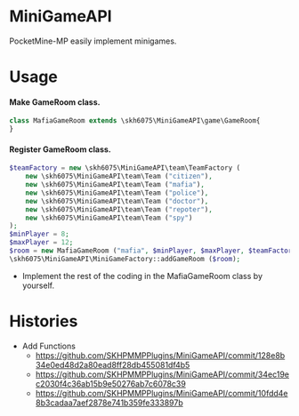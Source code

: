 # MiniGameAPI
PocketMine-MP easily implement minigames.

# Usage

#### Make GameRoom class.

```php
class MafiaGameRoom extends \skh6075\MiniGameAPI\game\GameRoom{
}
```

#### Register GameRoom class.

```php
$teamFactory = new \skh6075\MiniGameAPI\team\TeamFactory (
    new \skh6075\MiniGameAPI\team\Team ("citizen"),
    new \skh6075\MiniGameAPI\team\Team ("mafia"),
    new \skh6075\MiniGameAPI\team\Team ("police"),
    new \skh6075\MiniGameAPI\team\Team ("doctor"),
    new \skh6075\MiniGameAPI\team\Team ("repoter"),
    new \skh6075\MiniGameAPI\team\Team ("spy")
);
$minPlayer = 8;
$maxPlayer = 12;
$room = new MafiaGameRoom ("mafia", $minPlayer, $maxPlayer, $teamFactory);
\skh6075\MiniGameAPI\MiniGameFactory::addGameRoom ($room);
```

- Implement the rest of the coding in the MafiaGameRoom class by yourself.

# Histories

* Add Functions
  - https://github.com/SKHPMMPPlugins/MiniGameAPI/commit/128e8b34e0ed48d2a80ead8ff28db455081df4b5
  - https://github.com/SKHPMMPPlugins/MiniGameAPI/commit/34ec19ec2030f4c36ab15b9e50276ab7c6078c39
  - https://github.com/SKHPMMPPlugins/MiniGameAPI/commit/10fdd4e8b3cadaa7aef2878e741b359fe333897b
